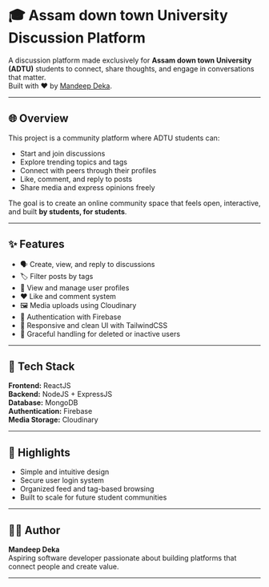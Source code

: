# 🎓 Assam down town University Discussion Platform

A discussion platform made exclusively for **Assam down town University (ADTU)** students to connect, share thoughts, and engage in conversations that matter.  
Built with ❤️ by [Mandeep Deka](https://github.com/MandeepDeka).

---

## 🌐 Overview
This project is a community platform where ADTU students can:
- Start and join discussions  
- Explore trending topics and tags  
- Connect with peers through their profiles  
- Like, comment, and reply to posts  
- Share media and express opinions freely  

The goal is to create an online community space that feels open, interactive, and built **by students, for students**.

---

## ✨ Features
- 🗣️ Create, view, and reply to discussions  
- 🏷️ Filter posts by tags  
- 👤 View and manage user profiles  
- ❤️ Like and comment system  
- 🖼️ Media uploads using Cloudinary  
- 🔐 Authentication with Firebase  
- 📱 Responsive and clean UI with TailwindCSS  
- 🚫 Graceful handling for deleted or inactive users  

---

## 🧩 Tech Stack
**Frontend:** ReactJS  
**Backend:** NodeJS + ExpressJS  
**Database:** MongoDB  
**Authentication:** Firebase  
**Media Storage:** Cloudinary  

---

## 🚀 Highlights
- Simple and intuitive design  
- Secure user login system  
- Organized feed and tag-based browsing  
- Built to scale for future student communities  

---


## 👨‍💻 Author
**Mandeep Deka**  
Aspiring software developer passionate about building platforms that connect people and create value.  

---

